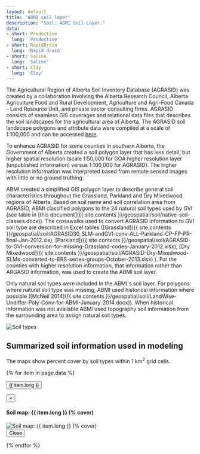 ```yaml
---
layout: default
title: 'ABMI soil layer'
description: "Soil: ABMI Soil Layer."
data:
- short: Productive
  long: 'Productive'
- short: RapidDrain
  long: 'Rapid drain'
- short: Saline
  long: 'Saline'
- short: Clay
  long: 'Clay'
---
```


The Agricultural Region of Alberta Soil Inventory Database (AGRASID) was 
created by a collaboration involving the Alberta Research Council, 
Alberta Agriculture Food and Rural Development, Agriculture and Agri-Food 
Canada - Land Resource Unit, and private sector consulting firms. 
AGRASID consists of seamless GIS coverages and relational data files that 
describes the soil landscapes for the agricultural area of Alberta. 
The AGRASID soil landscape polygons and attribute data were compiled at 
a scale of 1:100,000 and can be accessed [here](http://www1.agric.gov.ab.ca/$Department/deptdocs.nsf/All/sag14653).

To enhance AGRASID for some counties in southern Alberta, the Government of 
Alberta created  a soil polygon layer that has less detail, but higher spatial 
resolution (scale 1:50,000 for GOA higher resolution layer (unpublished information) 
versus 1:100,000 for AGRASID). The higher resolution information was interpreted 
based from remote sensed images with little or no ground truthing. 

ABMI created a simplified GIS polygon layer to describe general soil characteristics 
throughout the Grassland, Parkland and Dry Mixedwood regions of Alberta. 
Based on soil name and soil correlation area from AGRASID, ABMI classified 
polygons to the 24 natural soil types used by GVI (see table in [this document]({{ site.contents }}/geospatial/soil/native-soil-classes.docx)). The crosswalks used to convert 
AGRASID information to GVI soil type are described in Excel tables ([Grassland]({{ site.contents }}/geospatial/soil/AGRASID30_SLM-andGVI-conv-ALL-Parkland-CP-FP-PR-final-Jan-2012.xls), [Parkland]({{ site.contents }}/geospatial/soil/AGRASID-to-GVI-conversion-for-missing-Grassland-codes-January-2012.xlsx), [Dry Mixedwood]({{ site.contents }}/geospatial/soil/AGRASID-Dry-Mixedwood-SLMs-converted-to-ERS-series-groups-October-2013.xlsx) ). For the counties with higher resolution information, that information rather 
than ARGASID information, was used to create the ABMI soil layer. 

Only natural soil types were included In the ABMI's soil layer. For polygons 
where natural soil type was missing, ABMI used historical information where 
possible ([McNeil 2014]({{ site.contents }}/geospatial/soil/LandWise-Undiffer-Poly-Conv-for-ABMI-January-2014.docx)). 
When historical information was not available ABMI used topography soil 
information from the surrounding area to assign natural soil types.

<div class="row">
  <div class="col-6 col-sm-6 col-lg-6">
  <p><img src="{{ site.contents }}/geospatial/soil/abmiSoil200dpi.png" class="img-responsive" alt="Soil types"/></p>
  </div>
</div>

## Summarized soil information used in modeling

The maps show percent cover by soil types within 1 km<sup>2</sup> grid cells.

{% for item in page.data %}

<button type="button" class="btn btn-primary" data-toggle="modal" data-target="#modal-{{ item.short }}">{{ item.long }}</button>

<div class="modal fade" id="modal-{{ item.short }}" tabindex="-1" role="dialog" aria-labelledby="modal-{{ item.short }}-label">
  <div class="modal-dialog" role="document">
    <div class="modal-content">
      <div class="modal-header">
        <button type="button" class="close" data-dismiss="modal" aria-label="Close"><span aria-hidden="true">&times;</span></button>
        <h4 class="modal-title" id="modal-lichens-label">Soil map: {{ item.long }} (% cover)</h4>
      </div>
      <div class="modal-body">
        <img src="{{ site.contents }}/geospatial/soil/{{ item.short }}.png" class="img-responsive" alt="Soil map: {{ item.long }} (% cover)"/>
      </div>
      <div class="modal-footer">
        <button type="button" class="btn btn-default" data-dismiss="modal">Close</button>
      </div>
    </div>
  </div>
</div>

{% endfor %}

